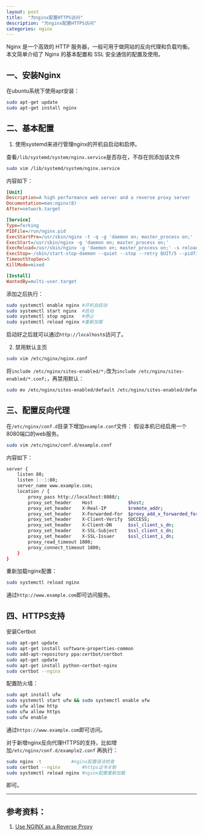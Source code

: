 ```yaml
---
layout: post
title:  "为nginx配置HTTPS访问"
description: "为nginx配置HTTPS访问"
categories: nginx
---
```

Nginx 是一个高效的 HTTP 服务器，一般可用于做网站的反向代理和负载均衡。本文简单介绍了 Nginx 的基本配置和 SSL 安全通信的配置及使用。


## 一、安装Nginx

在ubuntu系统下使用apt安装：
```sh
sudo apt-get update
sudo apt-get install nginx
```

## 二、基本配置

1. 使用systemd来进行管理nginx的开机自启动和启停。

查看`/lib/systemd/system/nginx.service`是否存在，不存在则添加该文件
```sh
sudo vim /lib/systemd/system/nginx.service
```

内容如下：
```ini
[Unit]
Description=A high performance web server and a reverse proxy server
Documentation=man:nginx(8)
After=network.target

[Service]
Type=forking
PIDFile=/run/nginx.pid
ExecStartPre=/usr/sbin/nginx -t -q -g 'daemon on; master_process on;'
ExecStart=/usr/sbin/nginx -g 'daemon on; master_process on;'
ExecReload=/usr/sbin/nginx -g 'daemon on; master_process on;' -s reload
ExecStop=-/sbin/start-stop-daemon --quiet --stop --retry QUIT/5 --pidfile /run/nginx.pid
TimeoutStopSec=5
KillMode=mixed

[Install]
WantedBy=multi-user.target
```

添加之后执行：
```sh
sudo systemctl enable nginx	#开机自启动
sudo systemctl start nginx	#启动
sudo systemctl stop nginx	#停止
sudo systemctl reload nginx	#重新加载
```

启动好之后就可以通过`http://localhost`s访问了。

2. 禁用默认主页

```sh
sudo vim /etc/nginx/nginx.conf
```

将`include /etc/nginx/sites-enabled/*;`改为`include /etc/nginx/sites-enabled/*.conf;`，再禁用默认：
```sh
sudo mv /etc/nginx/sites-enabled/default /etc/nginx/sites-enabled/default.disable
```


## 三、配置反向代理
在`/etc/nginx/conf.d`目录下增加`example.conf`文件：
假设本机已经启用一个8080端口的web服务。
```sh
sudo vim /etc/nginx/conf.d/example.conf
```

内容如下：
```sh
server {
    listen 80;
    listen [::]:80;
    server_name www.example.com;
    location / {
        proxy_pass http://localhost:8080/;
        proxy_set_header    Host             $host;
        proxy_set_header    X-Real-IP        $remote_addr;
        proxy_set_header    X-Forwarded-For  $proxy_add_x_forwarded_for;
        proxy_set_header    X-Client-Verify  SUCCESS;
        proxy_set_header    X-Client-DN      $ssl_client_s_dn;
        proxy_set_header    X-SSL-Subject    $ssl_client_s_dn;
        proxy_set_header    X-SSL-Issuer     $ssl_client_i_dn;
        proxy_read_timeout 1800;
        proxy_connect_timeout 1800;
    }
}
```

重新加载nginx配置：
```sh
sudo systemctl reload nginx
```

通过`http://www.example.com`即可访问服务。

## 四、HTTPS支持
安装Certbot
```sh
sudo apt-get update
sudo apt-get install software-properties-common
sudo add-apt-repository ppa:certbot/certbot
sudo apt-get update
sudo apt-get install python-certbot-nginx
sudo certbot --nginx
```

配置防火墙：
```sh
sudo apt install ufw
sudo systemctl start ufw && sudo systemctl enable ufw
sudo ufw allow http
sudo ufw allow https
sudo ufw enable
```

通过`https://www.example.com`即可访问。

对于新增nginx反向代理HTTPS的支持，比如增加`/etc/nginx/conf.d/example2.conf`
再执行：
```sh
sudo nginx -t 			#nginx配置语法检查
sudo certbot --nginx		#https证书关联
sudo systemctl reload nginx	#nginx配置重新加载
```

即可。



---

## 参考资料：
1. [Use NGINX as a Reverse Proxy](https://www.linode.com/docs/web-servers/nginx/use-nginx-reverse-proxy/) 

